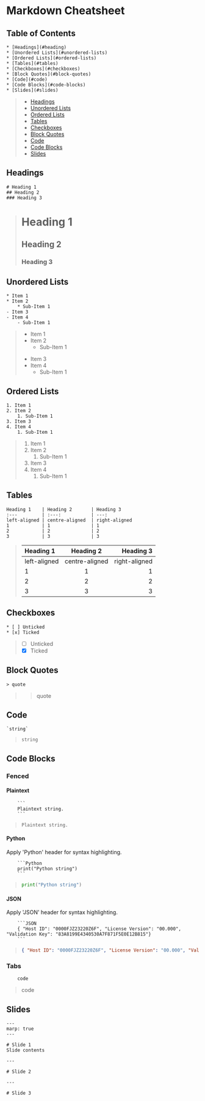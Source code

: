 # Markdown Cheatsheet

## Table of Contents
```
* [Headings](#heading)
* [Unordered Lists](#unordered-lists)
* [Ordered Lists](#ordered-lists)
* [Tables](#tables)
* [Checkboxes](#checkboxes)
* [Block Quotes](#block-quotes)
* [Code](#code)
* [Code Blocks](#code-blocks)
* [Slides](#slides)
```

> * [Headings](#heading)
> * [Unordered Lists](#unordered-lists)
> * [Ordered Lists](#ordered-lists)
> * [Tables](#tables)
> * [Checkboxes](#checkboxes)
> * [Block Quotes](#block-quotes)
> * [Code](#code)
> * [Code Blocks](#code-blocks)
> * [Slides](#slides)

## Headings
```
# Heading 1
## Heading 2
### Heading 3
```

> # Heading 1
> ## Heading 2
> ### Heading 3

## Unordered Lists
```
* Item 1
* Item 2
    * Sub-Item 1
- Item 3
- Item 4
    - Sub-Item 1
```

> * Item 1
> * Item 2
>     * Sub-Item 1
> - Item 3
> - Item 4
>     - Sub-Item 1

## Ordered Lists
```
1. Item 1
2. Item 2
    1. Sub-Item 1
3. Item 3
4. Item 4
    1. Sub-Item 1
```

> 1. Item 1
> 2. Item 2
>     1. Sub-Item 1
> 3. Item 3
> 4. Item 4
>     1. Sub-Item 1

## Tables
```
Heading 1    | Heading 2       | Heading 3
:---         | :---:           | ---:
left-aligned | centre-aligned  | right-aligned
1            | 1               | 1
2            | 2               | 2
3            | 3               | 3
```

> Heading 1    | Heading 2       | Heading 3
> :---         | :---:           | ---:
> left-aligned | centre-aligned  | right-aligned
> 1            | 1               | 1
> 2            | 2               | 2
> 3            | 3               | 3

## Checkboxes
```
* [ ] Unticked
* [x] Ticked
```

> * [ ] Unticked
> * [x] Ticked

## Block Quotes
```
> quote
```

> > quote

## Code
```
`string`
```

> `string`

## Code Blocks
### Fenced
#### Plaintext    
```
    ```
    Plaintext string.
    ```
```

> ```
> Plaintext string.
> ```

#### Python
Apply 'Python' header for syntax highlighting.

```
    ```Python
    print("Python string")
    ```
```

> ```Python
> print("Python string")
> ```

#### JSON
Apply 'JSON' header for syntax highlighting.

```
    ```JSON
    { "Host ID": "0000FJZ23220Z6F", "License Version": "00.000", "Validation Key": "83A8199E4340530A7F871F5E0E12B815"}
    ```
```

> ```JSON
> { "Host ID": "0000FJZ23220Z6F", "License Version": "00.000", "Validation Key": "83A8199E4340530A7F871F5E0E12B815"}
> ```

### Tabs
```
    code
```

>    code

## Slides
```
---
marp: true
---

# Slide 1
Slide contents

---

# Slide 2

---

# Slide 3

```
